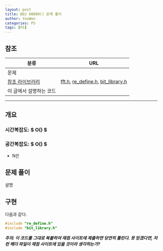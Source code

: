 ```yaml
---
layout: post
title: BOJ 00000() 문제 풀이
author: YouWon
categories: PS
tags: [PS]
---
```


## 참조

분류 | URL
-------- | --------
문제 | []()
[참조 라이브러리](https://greeksharifa.github.io/algorithm%20&%20data%20structure/2018/07/07/algorithm-library/) | [fft.h](https://github.com/greeksharifa/ps_code/blob/master/library/fft.h), [re_define.h](https://github.com/greeksharifa/ps_code/blob/master/library/re_define.h), [bit_library.h](https://github.com/greeksharifa/ps_code/blob/master/library/bit_library.h)
이 글에서 설명하는 코드 | []()

--- 

## 개요

### 시간복잡도: $ O() $
### 공간복잡도: $ O() $
- N은 

## 문제 풀이

설명

## 구현

다음과 같다.

```cpp
#include "re_define.h"
#include "bit_library.h"


```

***주의: 이 코드를 그대로 복붙하여 채점 사이트에 제출하면 당연히 틀린다. 못 믿겠다면, 저런 헤더 파일이 채점 사이트에 있을 것이라 생각하는가?***

